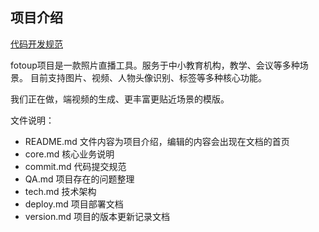 ## 项目介绍

[代码开发规范](http://docs.youpenglai.com)

fotoup项目是一款照片直播工具。服务于中小教育机构，教学、会议等多种场景。
目前支持图片、视频、人物头像识别、标签等多种核心功能。

我们正在做，端视频的生成、更丰富更贴近场景的模版。

文件说明：

- README.md 文件内容为项目介绍，编辑的内容会出现在文档的首页
- core.md 核心业务说明
- commit.md 代码提交规范
- QA.md 项目存在的问题整理
- tech.md 技术架构
- deploy.md 项目部署文档
- version.md 项目的版本更新记录文档
